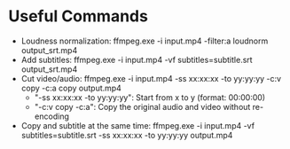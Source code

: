 # Useful Commands

- Loudness normalization: ffmpeg.exe -i input.mp4 -filter:a loudnorm output_srt.mp4
- Add subtitles: ffmpeg.exe -i input.mp4 -vf subtitles=subtitle.srt output_srt.mp4
- Cut video/audio: ffmpeg.exe -i input.mp4 -ss xx:xx:xx -to yy:yy:yy -c:v copy -c:a copy output.mp4
  - "-ss xx:xx:xx -to yy:yy:yy": Start from x to y (format: 00:00:00)
  - "-c:v copy -c:a": Copy the original audio and video without re-encoding
- Copy and subtitle at the same time: ffmpeg.exe -i input.mp4 -vf subtitles=subtitle.srt -ss xx:xx:xx -to yy:yy:yy output.mp4
